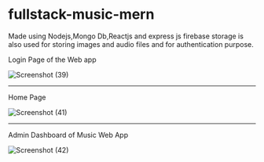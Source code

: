 # fullstack-music-mern
Made using Nodejs,Mongo Db,Reactjs and express js firebase storage is also used for storing images and audio files and for authentication purpose.

Login Page of the Web app

![Screenshot (39)](https://user-images.githubusercontent.com/86345323/206862722-6409ccb1-b539-459f-84f0-86264690b21f.png)

<hr>
Home Page

![Screenshot (41)](https://user-images.githubusercontent.com/86345323/206862765-037c97a7-0a72-4c7a-941f-4cf4495c00b7.png)

<hr>
Admin Dashboard of Music Web App

![Screenshot (42)](https://user-images.githubusercontent.com/86345323/206862868-78d3f6de-6aae-4957-bd92-319c0beef9e2.png)
